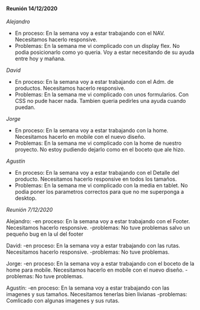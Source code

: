 #### Reunión 14/12/2020

*Alejandro*
- En proceso: En la semana voy a estar trabajando con el NAV. Necesitamos hacerlo responsive.
- Problemas: En la semana me vi complicado con un display flex. No podia posicionarlo como yo queria. Voy a estar necesitando de su ayuda entre hoy y mañana.

*David*
- En proceso: En la semana voy a estar trabajando con el Adm. de productos. Necesitamos hacerlo responsive.
- Problemas: En la semana me vi complicado con unos formularios. Con CSS no pude hacer nada. Tambien queria pedirles una ayuda cuando puedan.

*Jorge*
- En proceso: En la semana voy a estar trabajando con la home. Necesitamos hacerlo en mobile con el nuevo diseño.
- Problemas: En la semana me vi complicado con la home de nuestro proyecto. No estoy pudiendo dejarlo como en el boceto que ale hizo.

*Agustín*
- En proceso: En la semana voy a estar trabajando con el Detalle del producto. Necesitamos hacerlo responsive en todos los tamaños.
- Problemas: En la semana me vi complicado con la media en tablet. No podia poner los parametros correctos para que no me superponga a desktop.






*Reunión 7/12/2020*

Alejandro:
-en proceso: En la semana voy a estar trabajando con el Footer. Necesitamos hacerlo responsive.
-problemas: No tuve problemas salvo un pequeño bug en la ul del footer

David:
-en proceso: En la semana voy a estar trabajando con las rutas. Necesitamos hacerlo responsive.
-problemas: No tuve problemas.

Jorge:
-en proceso: En la semana voy a estar trabajando con el boceto de la home para mobile. Necesitamos hacerlo en mobile con el nuevo diseño.
-problemas: No tuve problemas.

Agustín:
-en proceso: En la semana voy a estar trabajando con las imagenes y sus tamaños. Necesitamos tenerlas bien livianas
-problemas: Comlicado con algunas imagenes y sus rutas.